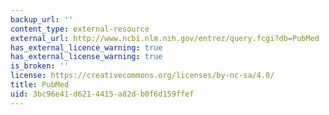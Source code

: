 ```yaml
---
backup_url: ''
content_type: external-resource
external_url: http://www.ncbi.nlm.nih.gov/entrez/query.fcgi?db=PubMed
has_external_licence_warning: true
has_external_license_warning: true
is_broken: ''
license: https://creativecommons.org/licenses/by-nc-sa/4.0/
title: PubMed
uid: 3bc96e41-d621-4415-a82d-b0f6d159ffef
---
```


